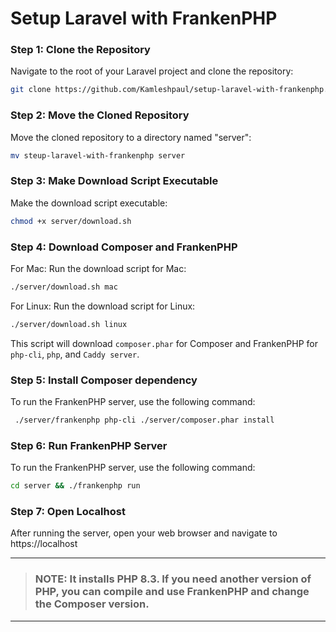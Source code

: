 # Setup Laravel with FrankenPHP

### Step 1: Clone the Repository

Navigate to the root of your Laravel project and clone the repository:
```sh
git clone https://github.com/Kamleshpaul/setup-laravel-with-frankenphp.git
```


### Step 2: Move the Cloned Repository
Move the cloned repository to a directory named "server":
```sh
mv steup-laravel-with-frankenphp server
```


### Step 3: Make Download Script Executable
Make the download script executable:
```sh
chmod +x server/download.sh
```

### Step 4: Download Composer and FrankenPHP
For Mac:
Run the download script for Mac:
```sh
./server/download.sh mac
```

For Linux:
Run the download script for Linux:
```sh
./server/download.sh linux
```

This script will download `composer.phar` for Composer and FrankenPHP for `php-cli`, `php`, and `Caddy server`.

### Step 5: Install Composer dependency
To run the FrankenPHP server, use the following command:
```sh
 ./server/frankenphp php-cli ./server/composer.phar install
```

### Step 6: Run FrankenPHP Server
To run the FrankenPHP server, use the following command:
```sh
cd server && ./frankenphp run
```

### Step 7: Open Localhost
After running the server, open your web browser and navigate to https://localhost

---

> ### NOTE: It installs PHP 8.3. If you need another version of PHP, you can compile and use FrankenPHP and change the Composer version.

---

